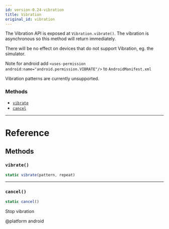 ```yaml
---
id: version-0.24-vibration
title: Vibration
original_id: vibration
---
```


The Vibration API is exposed at `Vibration.vibrate()`.
The vibration is asynchronous so this method will return immediately.

There will be no effect on devices that do not support Vibration, eg. the simulator.

Note for android
add `<uses-permission android:name="android.permission.VIBRATE"/>` to `AndroidManifest.xml`

Vibration patterns are currently unsupported.


### Methods

- [`vibrate`](vibration.md#vibrate)
- [`cancel`](vibration.md#cancel)




---

# Reference

## Methods

### `vibrate()`

```javascript
static vibrate(pattern, repeat)
```



---

### `cancel()`

```javascript
static cancel()
```


Stop vibration

@platform android




